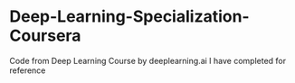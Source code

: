 # Deep-Learning-Specialization-Coursera
Code from Deep Learning Course by deeplearning.ai I have completed for reference
